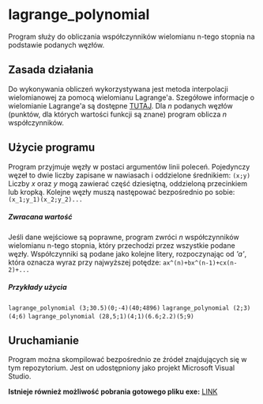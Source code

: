 # lagrange_polynomial
Program służy do obliczania współczynników wielomianu n-tego stopnia na podstawie podanych węzłów.

## Zasada działania
Do wykonywania obliczeń wykorzystywana jest metoda interpolacji wielomianowej za pomocą wielomianu Lagrange'a. Szegółowe informacje o wielomianie Lagrange'a są dostępne [TUTAJ](https://pl.wikipedia.org/wiki/Interpolacja_wielomianowa#_Wielomian_Lagrange.27a). Dla *n* podanych węzłów (punktów, dla których wartości funkcji są znane) program oblicza *n* współczynników.

## Użycie programu
Program przyjmuje węzły w postaci argumentów linii poleceń. Pojedynczy węzeł to dwie liczby zapisane w nawiasach i oddzielone średnikiem:
`(x;y)`
Liczby *x* oraz *y* mogą zawierać część dziesiętną, oddzieloną przecinkiem lub kropką. Kolejne węzły muszą następować bezpośrednio po sobie:
`(x_1;y_1)(x_2;y_2)...`

##### Zwracana wartość
Jeśli dane wejściowe są poprawne, program zwróci *n* współczynników wielomianu n-tego stopnia, który przechodzi przez wszystkie podane węzły. Współczynniki są podane jako kolejne litery, rozpoczynając od *'a'*, która oznacza wyraz przy najwyższej potędze:
`ax^(n)+bx^(n-1)+cx(n-2)+...`
##### Przykłady użycia
`lagrange_polynomial (3;30.5)(0;-4)(40;4896)`
`lagrange_polynomial (2;3)(4;6)`
`lagrange_polynomial (28,5;1)(4;1)(6.6;2.2)(5;9)`

## Uruchamianie
Program można skompilować bezpośrednio ze źródeł znajdujących się w tym repozytorium. Jest on udostępniony jako projekt Microsoft Visual Studio.

**Istnieje również możliwość pobrania gotowego pliku exe:** [LINK](https://drive.google.com/file/d/0ByHjPTrDWEJ1bWhUZ3RGWEs5blU/view?usp=sharing)